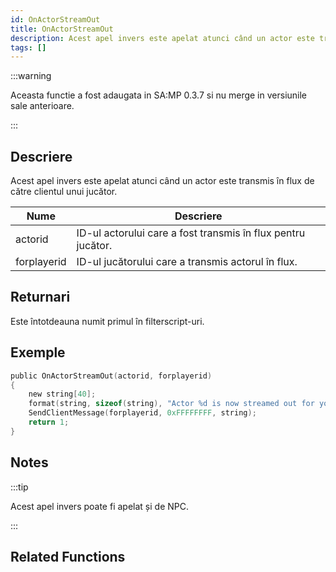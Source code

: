 ```yaml
---
id: OnActorStreamOut
title: OnActorStreamOut
description: Acest apel invers este apelat atunci când un actor este transmis în flux de către clientul unui jucător.
tags: []
---
```


:::warning

Aceasta functie a fost adaugata in SA:MP 0.3.7 si nu merge in versiunile sale anterioare.

:::

## Descriere

Acest apel invers este apelat atunci când un actor este transmis în flux de către clientul unui jucător.

| Nume        | Descriere                                                    |
| ----------- | ------------------------------------------------------------ |
| actorid     | ID-ul actorului care a fost transmis în flux pentru jucător. |
| forplayerid | ID-ul jucătorului care a transmis actorul în flux.           |

## Returnari

Este întotdeauna numit primul în filterscript-uri.

## Exemple

```c
public OnActorStreamOut(actorid, forplayerid)
{
    new string[40];
    format(string, sizeof(string), "Actor %d is now streamed out for you.", actorid);
    SendClientMessage(forplayerid, 0xFFFFFFFF, string);
    return 1;
}
```

## Notes

:::tip

Acest apel invers poate fi apelat și de NPC.

:::

## Related Functions
